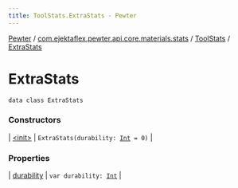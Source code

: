 ```yaml
---
title: ToolStats.ExtraStats - Pewter
---
```


[Pewter](../../../index.html) / [com.ejektaflex.pewter.api.core.materials.stats](../../index.html) / [ToolStats](../index.html) / [ExtraStats](./index.html)

# ExtraStats

`data class ExtraStats`

### Constructors

| [&lt;init&gt;](-init-.html) | `ExtraStats(durability: `[`Int`](https://kotlinlang.org/api/latest/jvm/stdlib/kotlin/-int/index.html)` = 0)` |

### Properties

| [durability](durability.html) | `var durability: `[`Int`](https://kotlinlang.org/api/latest/jvm/stdlib/kotlin/-int/index.html) |

